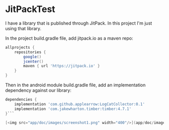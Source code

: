 # JitPackTest

I have a library that is published through JitPack.
In this project I'm just using that library.

In the project build.gradle file, add jitpack.io as a maven repo:

```groovy
allprojects {
    repositories {
        google()
        jcenter()
        maven { url 'https://jitpack.io' }
    }
}
```

Then in the android module build.gradle file, add an implementation dependency against our library:

```groovy
dependencies {
    implementation 'com.github.applearrow:LogCatCollector:0.1'
    implementation 'com.jakewharton.timber:timber:4.7.1'
}```

[<img src="app/doc/images/screenshot1.png" width="400"/>](app/doc/images/screenshot1.png)
